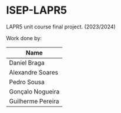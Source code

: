 # ISEP-LAPR5
LAPR5 unit course final project. (2023/2024)

Work done by:

| Name  |
|-----------|
| Daniel Braga   |
| Alexandre Soares   |
| Pedro Sousa   |
| Gonçalo Nogueira   |
| Guilherme Pereira   |
